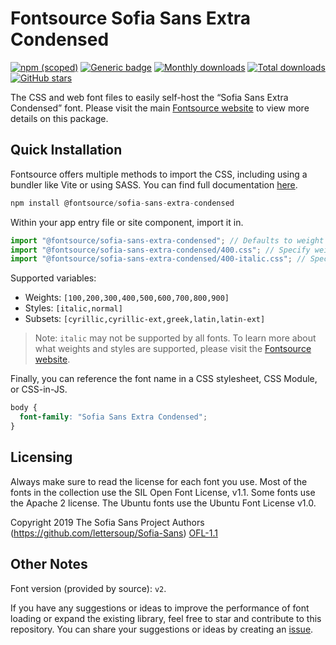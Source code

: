 # Fontsource Sofia Sans Extra Condensed

[![npm (scoped)](https://img.shields.io/npm/v/@fontsource/sofia-sans-extra-condensed?color=brightgreen)](https://www.npmjs.com/package/@fontsource/sofia-sans-extra-condensed) [![Generic badge](https://img.shields.io/badge/fontsource-passing-brightgreen)](https://github.com/fontsource/fontsource) [![Monthly downloads](https://badgen.net/npm/dm/@fontsource/sofia-sans-extra-condensed)](https://github.com/fontsource/fontsource) [![Total downloads](https://badgen.net/npm/dt/@fontsource/sofia-sans-extra-condensed)](https://github.com/fontsource/fontsource) [![GitHub stars](https://img.shields.io/github/stars/fontsource/fontsource.svg?style=social&label=Star)](https://github.com/fontsource/fontsource/stargazers)

The CSS and web font files to easily self-host the “Sofia Sans Extra Condensed” font. Please visit the main [Fontsource website](https://fontsource.org/fonts/sofia-sans-extra-condensed) to view more details on this package.

## Quick Installation

Fontsource offers multiple methods to import the CSS, including using a bundler like Vite or using SASS. You can find full documentation [here](https://fontsource.org/docs/getting-started/introduction).

```javascript
npm install @fontsource/sofia-sans-extra-condensed
```

Within your app entry file or site component, import it in.

```javascript
import "@fontsource/sofia-sans-extra-condensed"; // Defaults to weight 400
import "@fontsource/sofia-sans-extra-condensed/400.css"; // Specify weight
import "@fontsource/sofia-sans-extra-condensed/400-italic.css"; // Specify weight and style
```

Supported variables:
- Weights: `[100,200,300,400,500,600,700,800,900]`
- Styles: `[italic,normal]`
- Subsets: `[cyrillic,cyrillic-ext,greek,latin,latin-ext]`

> Note: `italic` may not be supported by all fonts. To learn more about what weights and styles are supported, please visit the [Fontsource website](https://fontsource.org/fonts/sofia-sans-extra-condensed).

Finally, you can reference the font name in a CSS stylesheet, CSS Module, or CSS-in-JS.

```css
body {
  font-family: "Sofia Sans Extra Condensed";
}
```

## Licensing
Always make sure to read the license for each font you use. Most of the fonts in the collection use the SIL Open Font License, v1.1. Some fonts use the Apache 2 license. The Ubuntu fonts use the Ubuntu Font License v1.0.

Copyright 2019 The Sofia Sans Project Authors (https://github.com/lettersoup/Sofia-Sans)
[OFL-1.1](https://openfontlicense.org)

## Other Notes
Font version (provided by source): `v2`.

If you have any suggestions or ideas to improve the performance of font loading or expand the existing library, feel free to star and contribute to this repository. You can share your suggestions or ideas by creating an [issue](https://github.com/fontsource/fontsource/issues).